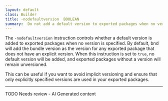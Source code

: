```yaml
---
layout: default
class: Builder
title: -nodefaultversion  BOOLEAN
summary:  Do not add a default version to exported packages when no version is present. 
---
```


The `-nodefaultversion` instruction controls whether a default version is added to exported packages when no version is specified. By default, bnd will add the bundle version as the version for any exported package that does not have an explicit version. When this instruction is set to `true`, no default version will be added, and exported packages without a version will remain unversioned.

This can be useful if you want to avoid implicit versioning and ensure that only explicitly specified versions are used in your exported packages.

<hr />
TODO Needs review - AI Generated content